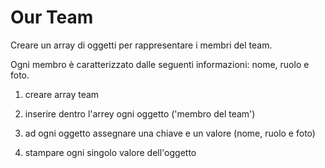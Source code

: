 # Our Team

Creare un array di oggetti per rappresentare i membri del team.

Ogni membro è caratterizzato dalle seguenti informazioni: nome, ruolo e foto.

1. creare array team

2. inserire dentro l'arrey ogni oggetto  ('membro del team') 

3. ad ogni oggetto assegnare una chiave e un valore (nome, ruolo e foto) 

4. stampare ogni singolo valore dell'oggetto